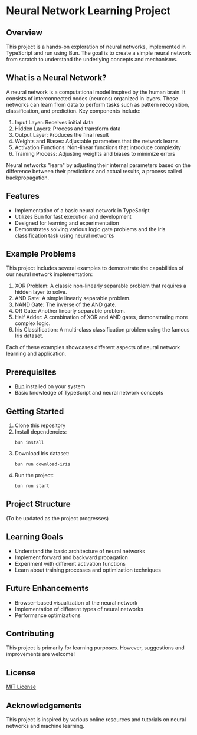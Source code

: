 # Neural Network Learning Project

## Overview

This project is a hands-on exploration of neural networks, implemented in TypeScript and run using Bun. The goal is to create a simple neural network from scratch to understand the underlying concepts and mechanisms.

## What is a Neural Network?

A neural network is a computational model inspired by the human brain. It consists of interconnected nodes (neurons) organized in layers. These networks can learn from data to perform tasks such as pattern recognition, classification, and prediction. Key components include:

1. Input Layer: Receives initial data
2. Hidden Layers: Process and transform data
3. Output Layer: Produces the final result
4. Weights and Biases: Adjustable parameters that the network learns
5. Activation Functions: Non-linear functions that introduce complexity
6. Training Process: Adjusting weights and biases to minimize errors

Neural networks "learn" by adjusting their internal parameters based on the difference between their predictions and actual results, a process called backpropagation.

## Features

- Implementation of a basic neural network in TypeScript
- Utilizes Bun for fast execution and development
- Designed for learning and experimentation
- Demonstrates solving various logic gate problems and the Iris classification task using neural networks

## Example Problems

This project includes several examples to demonstrate the capabilities of our neural network implementation:

1. XOR Problem: A classic non-linearly separable problem that requires a hidden layer to solve.
2. AND Gate: A simple linearly separable problem.
3. NAND Gate: The inverse of the AND gate.
4. OR Gate: Another linearly separable problem.
5. Half Adder: A combination of XOR and AND gates, demonstrating more complex logic.
6. Iris Classification: A multi-class classification problem using the famous Iris dataset.

Each of these examples showcases different aspects of neural network learning and application.

## Prerequisites

- [Bun](https://bun.sh/) installed on your system
- Basic knowledge of TypeScript and neural network concepts

## Getting Started

1. Clone this repository
2. Install dependencies:
   ```
   bun install
   ```
3. Download Iris dataset:
   ```
   bun run download-iris
   ```
4. Run the project:
   ```
   bun run start
   ```

## Project Structure

(To be updated as the project progresses)

## Learning Goals

- Understand the basic architecture of neural networks
- Implement forward and backward propagation
- Experiment with different activation functions
- Learn about training processes and optimization techniques

## Future Enhancements

- Browser-based visualization of the neural network
- Implementation of different types of neural networks
- Performance optimizations

## Contributing

This project is primarily for learning purposes. However, suggestions and improvements are welcome!

## License

[MIT License](LICENSE)

## Acknowledgements

This project is inspired by various online resources and tutorials on neural networks and machine learning.
